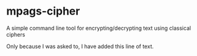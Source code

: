 # mpags-cipher
A simple command line tool for encrypting/decrypting text using classical ciphers

Only because I was asked to, I have added this line of text.